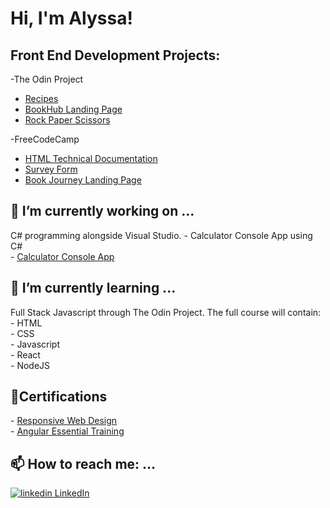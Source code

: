 <h1>Hi, I'm Alyssa!</h1>

<h2>Front End Development Projects:</h2>
-The Odin Project 

- <a href="https://alyssaw770.github.io/odin-recipes/index.html" target="_blank">Recipes</a><br>
- <a href="https://alyssaw770.github.io./landing-page/" target="_blank">BookHub Landing Page</a><br>
- <a href="https://alyssaw770.github.io/rock-paper-scissors/" target="_blank">Rock Paper Scissors</a><br>

-FreeCodeCamp

- <a href="https://alyssaw770.github.io/technical-doc-page/" target="_blank">HTML Technical Documentation</a><br>
- <a href="https://alyssaw770.github.io/survey-form/" target="_blank">Survey Form</a><br>
- <a href="https://alyssaw770.github.io/FCC-landing-page/" target="_blank">Book Journey Landing Page</a><br>

<h2>🔭 I’m currently working on ...</h2>
C# programming alongside Visual Studio.
 - Calculator Console App using C# <br>
   - <a href="https://github.com/alyssaw770/Calculator" target="_blank">Calculator Console App</a>
<h2>🌱 I’m currently learning ...</h2>
Full Stack Javascript through The Odin Project. The full course will contain:<br>
- HTML<br>
- CSS<br>
- Javascript<br>
- React<br>
- NodeJS<br>

<h2>📄Certifications</h2>
- <a href="https://www.freecodecamp.org/certification/alyssawilliams/responsive-web-design">Responsive Web Design</a><br>
- <a href="https://www.linkedin.com/learning/certificates/1950e72c55a39c12b7b9c8aae0a1979a74433e98c7a46a2d3758bea7fafb4267?u=74650474">Angular Essential Training</a>

<h2>📫 How to reach me: ...</h2>
<p>
  <a href="https://www.linkedin.com/in/alyssawill8/" rel="nofollow noreferrer">
    <img src="https://i.stack.imgur.com/gVE0j.png" alt="linkedin"> LinkedIn
  </a>
</p>


<!--
**alyssaw770/alyssaw770** is a ✨ _special_ ✨ repository because its `README.md` (this file) appears on your GitHub profile.

Here are some ideas to get you started:


- 👯 I’m looking to collaborate on ...
- 🤔 I’m looking for help with ...
- 💬 Ask me about ...

- 😄 Pronouns: ...
- ⚡ Fun fact: ...
-->
